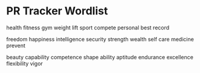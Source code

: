 # PR Tracker Wordlist
health
fitness
gym
weight
lift
sport
compete
personal
best
record

freedom
happiness
intelligence
security
strength
wealth
self
care
medicine
prevent

beauty
capability
competence
shape
ability
aptitude
endurance
excellence
flexibility
vigor

